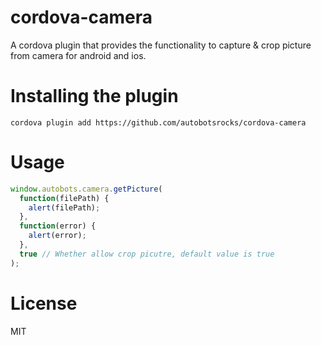 # cordova-camera
A cordova plugin that provides the functionality to capture & crop picture from camera for android and ios.

# Installing the plugin

```shell
cordova plugin add https://github.com/autobotsrocks/cordova-camera
```

# Usage

```javascript
window.autobots.camera.getPicture(
  function(filePath) {
    alert(filePath);
  },
  function(error) {
    alert(error);
  },
  true // Whether allow crop picutre, default value is true
);
```

# License

MIT
